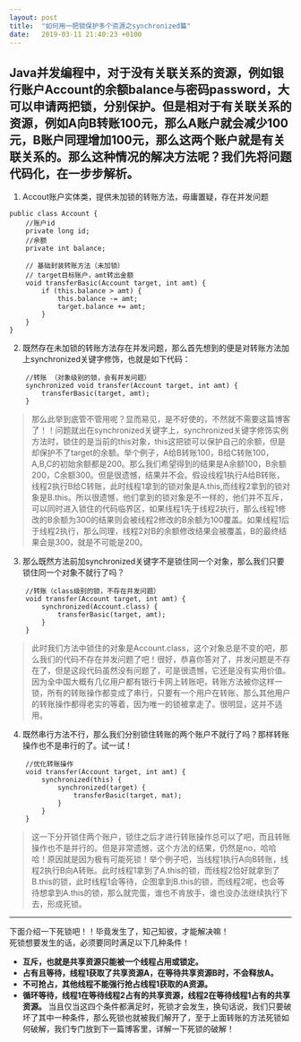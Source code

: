 ```yaml
---
layout: post
title:  "如何用一把锁保护多个资源之synchronized篇"
date:   2019-03-11 21:40:23 +0100
---
```

Java并发编程中，对于没有关联关系的资源，例如银行账户Account的余额balance与密码password，大可以申请两把锁，分别保护。但是相对于有关联关系的资源，例如A向B转账100元，那么A账户就会减少100元，B账户同理增加100元，那么这两个账户就是有关联关系的。那么这种情况的解决方法呢？我们先将问题代码化，在一步步解析。
---
1. Accout账户实体类，提供未加锁的转账方法，毋庸置疑，存在并发问题
```
public class Account {
    //账户id
    private long id;
    //余额
    private int balance;

    // 基础封装转账方法（未加锁）
    // target目标账户，amt转出金额
    void transferBasic(Account target, int amt) {
        if (this.balance > amt) {
            this.balance -= amt;
            target.balance += amt;
        }
    }
}
```

2. 既然存在未加锁的转账方法存在并发问题，那么首先想到的便是对转账方法加上synchronized关键字修饰，也就是如下代码：
```
    //转账 （对象级别的锁，会有并发问题）
    synchronized void transfer(Account target, int amt) {
        transferBasic(target, amt);
    }
```
>那么此举到底管不管用呢？显而易见，是不好使的，不然就不需要这篇博客了！！问题就出在synchronized关键字上，synchronized关键字修饰实例方法时，锁住的是当前的this对象，this这把锁可以保护自己的余额，但是却保护不了target的余额。举个例子，A给B转账100，B给C转账100，A,B,C的初始余额都是200。那么我们希望得到的结果是A余额100，B余额200，C余额300。但是很遗憾，结果并不会。假设线程1执行A给B转账，线程2执行B给C转账，此时线程1拿到的锁对象是A.this,而线程2拿到的锁对象是B.this。所以很遗憾，他们拿到的锁对象是不一样的，他们并不互斥，可以同时进入锁住的代码临界区，如果线程1先于线程2执行，那么线程1修改的B余额为300的结果则会被线程2修改的B余额为100覆盖。如果线程1后于线程2执行，那么同理，线程2对B的余额修改结果会被覆盖，B的最终结果会是300，就是不可能是200。

3. 那么既然方法前加synchronized关键字不是锁住同一个对象，那么我们只要锁住同一个对象不就行了吗？
```
    //转账（class级别的锁，不存在并发问题）
    void transfer(Account target, int amt) {
        synchronized(Account.class) {
            transferBasic(target, amt);
        }
    }
```
>此时我们方法中锁住的对象是Account.class，这个对象总是不变的吧，那么我们的代码不存在并发问题了吧！很好，恭喜你答对了，并发问题是不存在了，但是这段代码虽然没有问题了，可是很遗憾，它还是没有实用价值。因为全中国大概有几亿用户都有银行卡网上转账吧，转账方法被你这样一锁，所有的转账操作都变成了串行，只要有一个用户在转账，那么其他用户的转账操作都得老实的等着，因为唯一的锁被拿走了。很明显，这并不适用。

4. 既然串行方法不行，那么我们分别锁住转账的两个账户不就行了吗？那样转账操作也不是串行的了。试一试！
```
    //优化转账操作
    void transfer(Account target, int amt) {
        synchronized(this) {
            synchronized(target) {
                transferBasic(target, mat);
            }
        }
    }
```
>这一下分开锁住两个账户，锁住之后才进行转账操作总可以了吧，而且转账操作也不是并行的。但是非常遗憾，这个方法的结果，仍然是no，哈哈哈！原因就是因为极有可能死锁！举个例子吧，当线程1执行A向B转账，线程2执行B向A转账。此时线程1拿到了A.this的锁，而线程2恰好就拿到了B.this的锁，此时线程1会等待，企图拿到B.this的锁，而线程2呢，也会等待想拿到A.this的锁，那么就完蛋，谁也不肯放手，谁也没办法继续执行下去，形成死锁。

---
下面介绍一下死锁吧！！毕竟发生了，知己知彼，才能解决嘛！  
死锁想要发生的话，必须要同时满足以下几种条件！
- **互斥，也就是共享资源只能被一个线程占用或锁定。**
- **占有且等待，线程1获取了共享资源A，在等待共享资源B时，不会释放A。**
- **不可抢占，其他线程不能强行抢占线程1获取的A资源。**
- **循环等待，线程1在等待线程2占有的共享资源，线程2在等待线程1占有的共享资源。**
当且仅当这四个条件都满足时，死锁才会发生，换句话说，我们只要破坏了其中一种条件，那么死锁也就被我们解开了，至于上面转账的方法死锁如何破解，我们专门放到下一篇博客里，详解一下死锁的破解！
